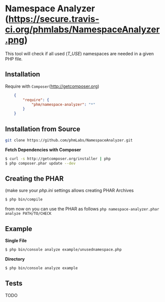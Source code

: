 Namespace Analyzer (https://secure.travis-ci.org/phmlabs/NamespaceAnalyzer.png)
==================

This tool will check if all used (*T_USE*) namespaces are needed in a given PHP file.

Installation
------------

Require with `Composer`(http://getcomposer.org)

``` json
    {
        "require": {
            "phm/namespace-analyzer": "*"
        }
    }
```

Installation from Source
------------------------

``` sh
git clone https://github.com/phmLabs/NamespaceAnalyzer.git
```

**Fetch Dependencies with Composer**

``` sh
$ curl -s http://getcomposer.org/installer | php
$ php composer.phar update --dev
```


Creating the PHAR
-----------------

(make sure your *php.ini* settings allows creating PHAR Archives

``` sh
$ php bin/compile
```

from now on you can use the PHAR as follows `php namespace-analyzer.phar analyze PATH/TO/CHECK`

Example
-------

**Single File**

``` sh
$ php bin/console analyze example/unusednamespace.php
```

**Directory**

``` sh
$ php bin/console analyze example
```

Tests
-----

TODO